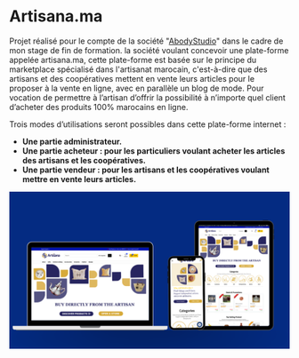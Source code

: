 # Artisana.ma
Projet réalisé pour le compte de la société "[AbodyStudio](https://abodystudio.com/)" dans le cadre de mon stage de fin de formation.
la société voulant concevoir une plate-forme appelée artisana.ma, cette  plate-forme est basée sur le principe du marketplace spécialisé dans l'artisanat marocain, c'est-à-dire que des artisans et des coopératives mettent en vente leurs articles pour le proposer à la vente en ligne, avec en parallèle un blog de mode.
Pour vocation de permettre à l’artisan d’offrir la possibilité à n’importe quel client d’acheter des produits 100%  marocains en ligne.

Trois modes d’utilisations seront possibles dans cette plate-forme internet : 
- __Une partie administrateur.__
- __Une partie acheteur : pour les particuliers voulant acheter les articles des artisans et les coopératives.__
- __Une partie vendeur : pour les artisans et les coopératives voulant mettre en vente leurs articles.__

![Responsice Mockup](https://github.com/hamidoucheasmae/artisana.ma/blob/master/media/artisana-mockup.png)

## 
